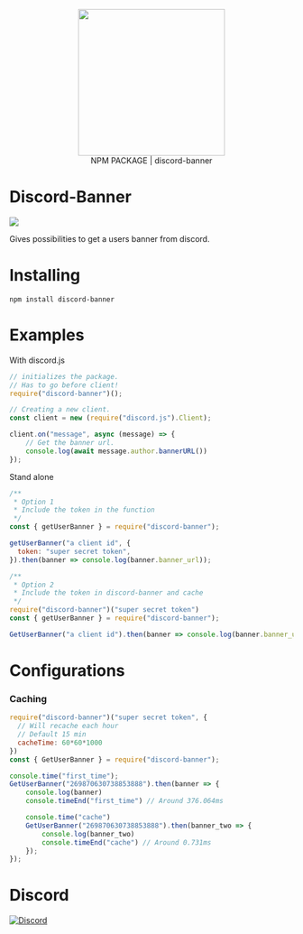 <p align="center">
  <img width="260" src="https://cdn.tolfix.com/images/TX-Small.png">
  <br/>
  NPM PACKAGE | discord-banner
</p>

# Discord-Banner
![](https://nodei.co/npm/discord-banner.svg)

Gives possibilities to get a users banner from discord.

# Installing
``npm install discord-banner``

# Examples

With discord.js
```js
// initializes the package.
// Has to go before client!
require("discord-banner")();

// Creating a new client.
const client = new (require("discord.js").Client);

client.on("message", async (message) => {
    // Get the banner url.
    console.log(await message.author.bannerURL())
});
```

Stand alone
```js
/**
 * Option 1
 * Include the token in the function
 */
const { getUserBanner } = require("discord-banner");

getUserBanner("a client id", {
  token: "super secret token",
}).then(banner => console.log(banner.banner_url));

/**
 * Option 2
 * Include the token in discord-banner and cache
 */
require("discord-banner")("super secret token")
const { getUserBanner } = require("discord-banner");

GetUserBanner("a client id").then(banner => console.log(banner.banner_url));
```

# Configurations

### Caching
```js
require("discord-banner")("super secret token", {
  // Will recache each hour
  // Default 15 min
  cacheTime: 60*60*1000
})
const { GetUserBanner } = require("discord-banner");

console.time("first_time");
GetUserBanner("269870630738853888").then(banner => {
    console.log(banner)
    console.timeEnd("first_time") // Around 376.064ms

    console.time("cache")
    GetUserBanner("269870630738853888").then(banner_two => {
        console.log(banner_two)
        console.timeEnd("cache") // Around 0.731ms
    });
});
```

# Discord
[![Discord](https://discord.com/api/guilds/833438897484595230/widget.png?style=banner4)](https://discord.gg/xHde7g93Yh)